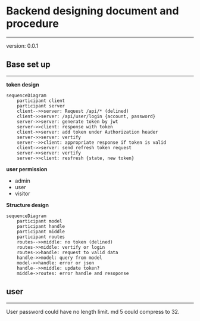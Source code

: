 # Backend designing document and procedure

--------------------------------------

version: 0.0.1

## Base set up

--------------------------------------

**token design**

```mermaid
sequenceDiagram
    participant client
    participant server
    client-->>server: Request /api/* (delined)
    client->>server: /api/user/login {account, password}
    server->>server: generate token by jwt
    server->>client: response with token
    client->>server: add token under Authorization header
    server->>server: vertify
    server-->>client: appropriate response if token is valid
    client->>server: send refresh token request
    server->>server: vertify
    server->>client: resfresh {state, new token}
```

**user permission**

- admin
- user
- visitor

**Structure design**

```mermaid
sequenceDiagram
    participant model
    participant handle
    participant middle
    participant routes
    routes-->>middle: no token (delined)
    routes->>middle: vertify or login
    routes->>handle: request to valid data 
    handle->>model: query from model
    model->>handle: error or json
    handle-->>middle: update token?
    middle->routes: error handle and resoponse
```

## user

--------------------------------------

User password could have no length limit.
md 5 could compress to 32.
